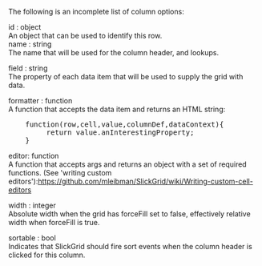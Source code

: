 The following is an incomplete list of column options:  

id : object  
    An object that can be used to identify this row.  
name : string  
    The name that will be used for the column header, and lookups.  

field : string  
    The property of each data item that will be used to supply the grid with data.  

formatter : function  
    A function that accepts the data item and returns an HTML string:  
<pre>
    function(row,cell,value,columnDef,dataContext){
         return value.anInterestingProperty;
    }
</pre>

editor: function  
    A function that accepts args and returns an object with a set of required functions. (See 'writing custom editors'):https://github.com/mleibman/SlickGrid/wiki/Writing-custom-cell-editors  

width : integer  
    Absolute width when the grid has forceFill set to false, effectively relative width when forceFill is true.  

sortable : bool  
  Indicates that SlickGrid should fire sort events when the column header is clicked for this column.  